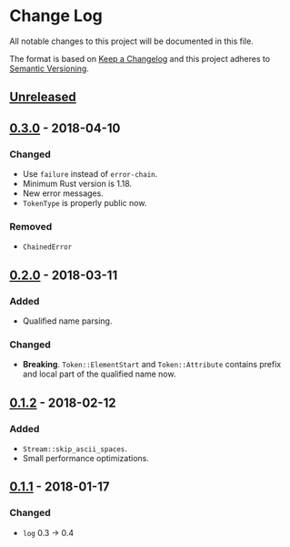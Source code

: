 # Change Log
All notable changes to this project will be documented in this file.

The format is based on [Keep a Changelog](http://keepachangelog.com/)
and this project adheres to [Semantic Versioning](http://semver.org/).

## [Unreleased]

## [0.3.0] - 2018-04-10
### Changed
- Use `failure` instead of `error-chain`.
- Minimum Rust version is 1.18.
- New error messages.
- `TokenType` is properly public now.

### Removed
- `ChainedError`

## [0.2.0] - 2018-03-11
### Added
- Qualified name parsing.

### Changed
- **Breaking**. `Token::ElementStart` and `Token::Attribute` contains prefix
  and local part of the qualified name now.

## [0.1.2] - 2018-02-12
### Added
- `Stream::skip_ascii_spaces`.
- Small performance optimizations.

## [0.1.1] - 2018-01-17
### Changed
- `log` 0.3 -> 0.4

[Unreleased]: https://github.com/RazrFalcon/xmlparser/compare/v0.3.0...HEAD
[0.3.0]: https://github.com/RazrFalcon/xmlparser/compare/0.2.0...0.3.0
[0.2.0]: https://github.com/RazrFalcon/xmlparser/compare/0.1.2...0.2.0
[0.1.2]: https://github.com/RazrFalcon/xmlparser/compare/0.1.1...0.1.2
[0.1.1]: https://github.com/RazrFalcon/xmlparser/compare/0.1.0...0.1.1
